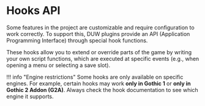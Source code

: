 # Hooks API

Some features in the project are customizable and require configuration to work correctly. To support this, DUW plugins provide an API (Application Programming Interface) through special hook functions.  

These hooks allow you to extend or override parts of the game by writing your own script functions, which are executed at specific events (e.g., when opening a menu or selecting a save slot).

!!! info "Engine restrictions"
    Some hooks are only available on specific engines. For example, certain hooks may work **only in Gothic 1** or **only in Gothic 2 Addon (G2A)**. Always check the hook documentation to see which engine it supports.
